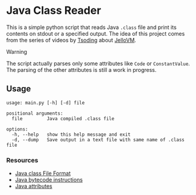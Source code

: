 # Java Class Reader

This is a simple python script that reads Java `.class` file and print its contents on stdout or a specified output.
The idea of this project comes from the series of videos by [Tsoding](https://github.com/tsoding) about 
[JelloVM](https://github.com/tsoding/JelloVM).

> [!WARNING]  
> The script actually parses only some attributes like `Code` or `ConstantValue`.
> The parsing of the other attributes is still a work in progress.

## Usage

```
usage: main.py [-h] [-d] file

positional arguments:
  file         Java compiled .class file

options:
  -h, --help   show this help message and exit
  -d, --dump   Save output in a text file with same name of .class file
```

### Resources
- [Java class File Format](https://docs.oracle.com/javase/specs/jvms/se7/html/jvms-4.html)
- [Java bytecode instructions](https://en.wikipedia.org/wiki/List_of_Java_bytecode_instructions)
- [Java attributes](https://docs.oracle.com/javase/specs/jvms/se13/html/jvms-4.html#jvms-4.7)